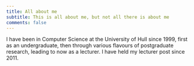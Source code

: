 ```yaml
---
title: All about me
subtitle: This is all about me, but not all there is about me
comments: false
---
```


I have been in Computer Science at the University of Hull since 1999, first as an undergraduate, then through various flavours of postgraduate research, leading to now as a lecturer. I have held my lecturer post since 2011.